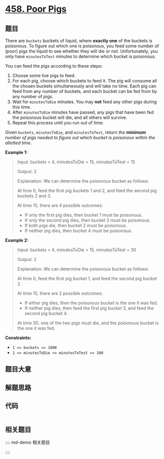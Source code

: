 # [458. Poor Pigs](https://leetcode.com/problems/poor-pigs/)

## 题目

There are `buckets` buckets of liquid, where **exactly one** of the buckets is
poisonous. To figure out which one is poisonous, you feed some number of
(poor) pigs the liquid to see whether they will die or not. Unfortunately, you
only have `minutesToTest` minutes to determine which bucket is poisonous.

You can feed the pigs according to these steps:

  1. Choose some live pigs to feed.
  2. For each pig, choose which buckets to feed it. The pig will consume all the chosen buckets simultaneously and will take no time. Each pig can feed from any number of buckets, and each bucket can be fed from by any number of pigs.
  3. Wait for `minutesToDie` minutes. You may **not** feed any other pigs during this time.
  4. After `minutesToDie` minutes have passed, any pigs that have been fed the poisonous bucket will die, and all others will survive.
  5. Repeat this process until you run out of time.

Given `buckets`, `minutesToDie`, and `minutesToTest`, return _the **minimum**
number of pigs needed to figure out which bucket is poisonous within the
allotted time_.



**Example 1:**

> Input: buckets = 4, minutesToDie = 15, minutesToTest = 15
> 
> Output: 2
> 
> Explanation: We can determine the poisonous bucket as follows:
> 
> At time 0, feed the first pig buckets 1 and 2, and feed the second pig buckets 2 and 3.
> 
> At time 15, there are 4 possible outcomes:
> - If only the first pig dies, then bucket 1 must be poisonous.
> - If only the second pig dies, then bucket 3 must be poisonous.
> - If both pigs die, then bucket 2 must be poisonous.
> - If neither pig dies, then bucket 4 must be poisonous.

**Example 2:**

> Input: buckets = 4, minutesToDie = 15, minutesToTest = 30
> 
> Output: 2
> 
> Explanation: We can determine the poisonous bucket as follows:
> 
> At time 0, feed the first pig bucket 1, and feed the second pig bucket 2.
> 
> At time 15, there are 2 possible outcomes:
> - If either pig dies, then the poisonous bucket is the one it was fed.
> - If neither pig dies, then feed the first pig bucket 3, and feed the second pig bucket 4.
> 
> At time 30, one of the two pigs must die, and the poisonous bucket is the one it was fed.

**Constraints:**

  * `1 <= buckets <= 1000`
  * `1 <= minutesToDie <= minutesToTest <= 100`


## 题目大意

## 解题思路

## 代码

```javascript

```

## 相关题目

:::: md-demo 相关题目

::::
